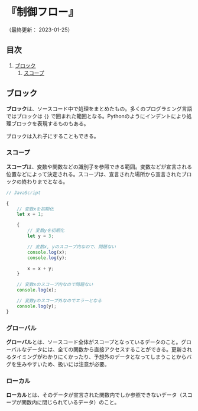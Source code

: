 # 『制御フロー』

（最終更新： 2023-01-25）


## 目次

1. [ブロック](#ブロック)
	1. [スコープ](#スコープ)


## ブロック

**ブロック**は、ソースコード中で処理をまとめたもの。多くのプログラミング言語ではブロックは `{}` で囲まれた範囲となる。Pythonのようにインデントにより処理ブロックを表現するものもある。

ブロックは入れ子にすることもできる。

### スコープ

**スコープ**は、変数や関数などの識別子を参照できる範囲。変数などが宣言される位置などによって決定される。スコープは、宣言された場所から宣言されたブロックの終わりまでとなる。

```javascript
// JavaScript

{
    // 変数xを初期化
    let x = 1;

    {
        // 変数yを初期化
        let y = 3;

        // 変数x, yのスコープ内なので、問題ない
        console.log(x);
        console.log(y);

        x = x + y;
    }

    // 変数xのスコープ内なので問題ない
    console.log(x);

    // 変数yのスコープ外なのでエラーとなる
    console.log(y);
}
```

### グローバル

**グローバル**とは、ソースコード全体がスコープとなっているデータのこと。グローバルなデータには、全ての関数から直接アクセスすることができる。更新されるタイミングがわかりにくかったり、予想外のデータとなってしまうことからバグを生みやすいため、扱いには注意が必要。

### ローカル

**ローカル**とは、そのデータが宣言された関数内でしか参照できないデータ（スコープが関数内に閉じられているデータ）のこと。
